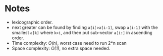 # Notes
* lexicographic order.
* next greater can be found by finding `a[i]>a[i-1]`, swap `a[i-1]` with the smallest `a[k]` where `k>i`, and then put sub-vector `a[i:]` in ascending order.
*  Time complexity: _O(n)_, worst case need to run 2*n scan
*  Space complexity: _O(1)_, no extra space needed.
